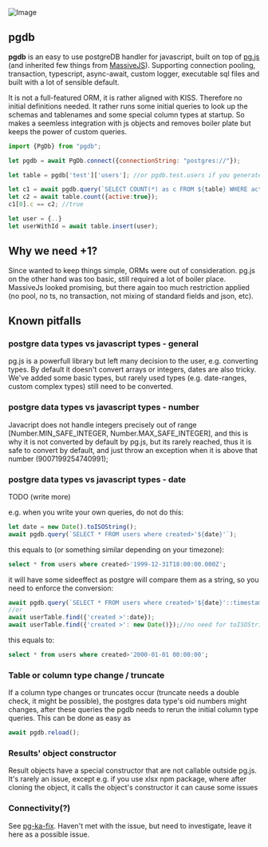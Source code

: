 ![Image](https://c3.staticflickr.com/6/5680/29544431994_954237c121_b.jpg) 

## pgdb 
**pgdb** is an easy to use postgreDB handler for javascript, built on top of [pg.js](https://github.com/brianc/node-postgres) 
(and inherited few things from [MassiveJS](https://github.com/robconery/massive-js)). Supporting connection pooling, transaction, 
typescript, async-await, custom logger, executable sql files and built with a lot of sensible default.

It is not a full-featured ORM, it is rather aligned with KISS. 
Therefore no initial definitions needed. It rather runs some initial queries
to look up the schemas and tablenames and some special column types at startup.
So makes a seemless integration with js objects and removes boiler plate but keeps 
the power of custom queries.

```js
import {PgDb} from "pgdb";

let pgdb = await PgDb.connect({connectionString: "postgres://"});

let table = pgdb['test']['users']; //or pgdb.test.users if you generate the interface

let c1 = await pgdb.query(`SELECT COUNT(*) as c FROM ${table} WHERE active=:active`, {active:true});
let c2 = await table.count({active:true});
c1[0].c == c2; //true

let user = {..}
let userWithId = await table.insert(user);
```

## Why we need +1?
Since wanted to keep things simple, ORMs were out of consideration. pg.js on the other 
hand was too basic, still required a lot of boiler place. MassiveJs looked promising, but
there again too much restriction applied (no pool, no ts, no transaction, not mixing of 
standard fields and json, etc).

## Known pitfalls
### postgre data types vs javascript types - general
pg.js is a powerfull library but left many decision to the user, e.g. converting types. 
By default it doesn't convert arrays or integers, dates are also tricky. We've added some basic 
types, but rarely used types (e.g. date-ranges, custom complex types) still need to be converted.

### postgre data types vs javascript types - number
Javacript does not handle integers precisely out of range [Number.MIN_SAFE_INTEGER, Number.MAX_SAFE_INTEGER],
and this is why it is not converted by default by pg.js, but its rarely reached,
thus it is safe to convert by default, and just throw an exception when it is above that number (9007199254740991); 

### postgre data types vs javascript types - date
TODO (write more) 

e.g. when you write your own queries, do not do this:
```js
let date = new Date().toISOString();
await pgdb.query(`SELECT * FROM users where created>'${date}'`);
```
this equals to (or something similar depending on your timezone):
```sql
select * from users where created>'1999-12-31T18:00:00.000Z';
```
it will have some sideeffect as postgre will compare them as a string, so you need to enforce the conversion:
```js
await pgdb.query(`SELECT * FROM users where created>'${date}'::timestamptz`);
//or 
await userTable.find({'created >':date});
await userTable.find({'created >': new Date()});//no need for toISOString()
```
this equals to:
```sql
select * from users where created>'2000-01-01 00:00:00';
```

### Table or column type change / truncate
If a column type changes or truncates occur (truncate needs a double check, it might be possible), 
the postgres data type's oid numbers might changes, after
these queries the pgdb needs to rerun the initial column type queries. 
This can be done as easy as 
```js
await pgdb.reload();
```

### Results' object constructor
Result objects have a special constructor that are not callable outside pg.js. 
It's rarely an issue, except e.g. if you use xlsx npm package, where after cloning 
the object, it calls the object's constructor it can cause some issues

### Connectivity(?)
See [pg-ka-fix](https://github.com/numminorihsf/pg-ka-fix). Haven't met with the issue,
but need to investigate, leave it here as a possible issue. 
